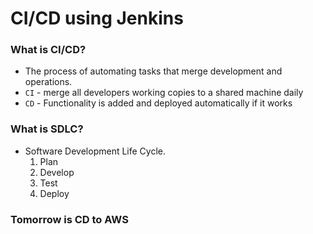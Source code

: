 # CI/CD using Jenkins  
### What is CI/CD?  
* The process of automating tasks that merge development and operations.  
* `CI` - merge all developers working copies to a shared machine daily
* `CD` - Functionality is added and deployed automatically if it works


### What is SDLC?  
* Software Development Life Cycle.  
    1. Plan
    2. Develop
    3. Test
    4. Deploy
  

### Tomorrow is CD to AWS

